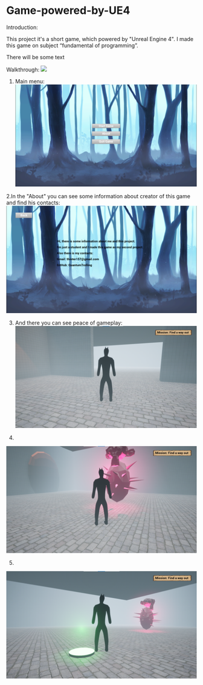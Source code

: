 # Game-powered-by-UE4
Introduction:

This project it's a short game, which powered by "Unreal Engine 4". I made this game on subject “fundamental of programming”.



There will be some text

Walkthrough:
![](Screen's/WalkingthroughtShort.gif)

1. Main menu:
![](Screen's/menu.png)

2.In the "About" you can see some information about creator of this game and find his contacts:
![](Screen's/about.png)

3. And there you can see peace of gameplay:
![](Screen's/gameplay1.png)

4.
![](Screen's/gameplay2.png)

5.
![](Screen's/gameplay5.png)
